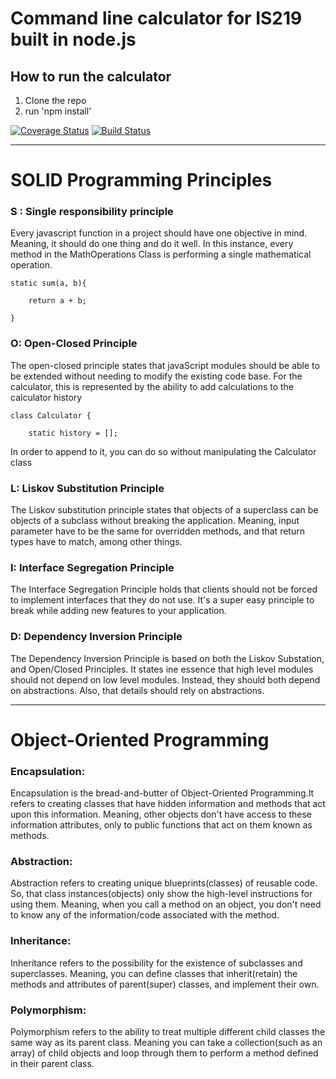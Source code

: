 # Command line calculator for IS219 built in node.js

## How to run the calculator

1. Clone the repo
2. run 'npm install'

[![Coverage Status](https://coveralls.io/repos/github/tommy-diez/is219-calculator/badge.svg?branch=master)](https://coveralls.io/github/tommy-diez/is219-calculator?branch=master)
[![Build Status](https://travis-ci.com/tommy-diez/is219-calculator.svg?branch=master)](https://travis-ci.com/tommy-diez/is219-calculator)

---

# SOLID Programming Principles

### S : Single responsibility principle 
Every javascript function in a project should have one objective in mind. 
Meaning, it should do one thing and do it well. In this instance, every method in the 
MathOperations Class is performing a single mathematical operation.

    static sum(a, b){

        return a + b;

    }

### O: Open-Closed Principle
The open-closed principle states that javaScript modules should be able to be extended
without needing to modify the existing code base. For the calculator, this is represented
by the ability to add calculations to the calculator history
              
    class Calculator {

        static history = [];

In order to append to it, you can do so without manipulating the Calculator
class

### L: Liskov Substitution Principle
The Liskov substitution principle states that objects of a superclass can be objects of a subclass without breaking the application. 
Meaning, input parameter have to be the same for overridden methods, and that return
types have to match, among other things.

### I: Interface Segregation Principle
The Interface Segregation Principle holds that clients should not be forced
to implement interfaces that they do not use. It's a super easy principle 
to break while adding new features to your application.

### D: Dependency Inversion Principle
The Dependency Inversion Principle is based on both the Liskov Substation, and Open/Closed Principles.
It states ine essence that high level modules should not depend on low level modules. Instead, 
they should both depend on abstractions. Also, that details should rely on abstractions.

---
# Object-Oriented Programming 

### Encapsulation: 
Encapsulation is the bread-and-butter of Object-Oriented Programming.It refers
to creating classes that have hidden information and methods that act upon this information. 
Meaning, other objects don't have access to these information attributes, only to public functions
that act on them known as methods.

### Abstraction:
Abstraction refers to creating unique blueprints(classes) of reusable code. So, that class instances(objects) only show the high-level instructions 
for using them. Meaning, when you call a method on an object, you don't need to 
know any of the information/code associated with the method. 

### Inheritance:
Inheritance refers to the possibility for the existence of subclasses and superclasses. 
Meaning, you can define classes that inherit(retain) the methods and attributes
of parent(super) classes, and implement their own.

### Polymorphism: 
Polymorphism refers to the ability to treat multiple different child classes
the same way as its parent class. Meaning you can take a collection(such as an array) of
child objects and loop through them to perform a method defined in their parent class. 





